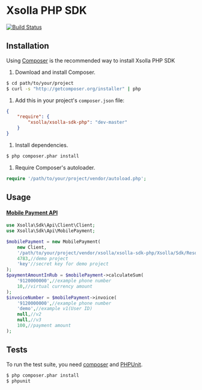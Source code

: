 Xsolla PHP SDK
=====================

[![Build Status](https://secure.travis-ci.org/xsolla/xsolla-sdk-php.png)](http://travis-ci.org/xsolla/xsolla-sdk-php)

## Installation

Using [Composer](http://getcomposer.org) is the recommended way to install Xsolla PHP SDK

1. Download and install Composer.

``` bash
$ cd path/to/your/project
$ curl -s "http://getcomposer.org/installer" | php
```

1.  Add this in your project's `composer.json` file:

``` json
{
    "require": {
        "xsolla/xsolla-sdk-php": "dev-master"
    }
}
```

1. Install dependencies.

``` bash
$ php composer.phar install
```

1. Require Composer's autoloader.

``` php
require '/path/to/your/project/vendor/autoload.php';
```

## Usage

#### [Mobile Payment API](http://xsolla.com/docs/mobile-payment-api)

``` php
use Xsolla\Sdk\Api\Client\Client;
use Xsolla\Sdk\Api\MobilePayment;

$mobilePayment = new MobilePayment(
    new Client,
    '/path/to/your/project/vendor/xsolla/xsolla-sdk-php/Xsolla/Sdk/Resources/schema/api',
    4783,//demo project
    'key'//secret key for demo project
);
$paymentAmountInRub = $mobilePayment->calculateSum(
    '9120000000',//example phone number
    10,//virtual currency amount
);
$invoiceNumber = $mobilePayment->invoice(
    '9120000000',//example phone number
    'demo',//example v1(User ID)
    null,//v2
    null,//v3
    100,//payment amount
);
```

## Tests

To run the test suite, you need [composer](http://getcomposer.org) and [PHPUnit](https://github.com/sebastianbergmann/phpunit).

``` bash
$ php composer.phar install
$ phpunit
```